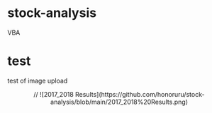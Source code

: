 # stock-analysis
VBA
# test
test of image upload

<p align="center">
// ![2017_2018 Results](https://github.com/honoruru/stock-analysis/blob/main/2017_2018%20Results.png)
</p>
